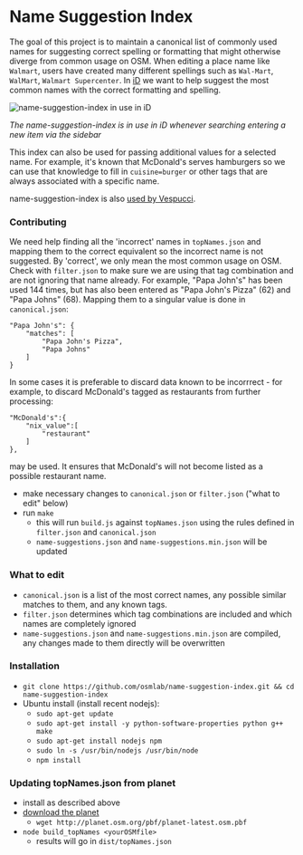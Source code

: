 # Name Suggestion Index

The goal of this project is to maintain a canonical list of commonly used names
for suggesting correct spelling or formatting that might otherwise diverge from
common usage on OSM. When editing a place name like `Walmart`, users have created
many different spellings such as `Wal-Mart`, `WalMart`, `Walmart Supercenter`.
In [iD](https://github.com/openstreetmap/iD) we want to help suggest the most common names
with the correct formatting and spelling.

![name-suggestion-index in use in iD](http://i.imgur.com/9p1E6S4.gif)

*The name-suggestion-index is in use in iD whenever searching entering a new item via the sidebar*

This index can also be used for passing additional values for a selected name.
For example, it's known that McDonald's serves hamburgers so we can use that knowledge to
fill in `cuisine=burger` or other tags that are always associated with a specific name.

name-suggestion-index is also [used by Vespucci](http://vespucci.io/tutorials/name_suggestions/).

### Contributing
We need help finding all the 'incorrect' names in `topNames.json` and mapping them to the
correct equivalent so the incorrect name is not suggested. By 'correct', we only mean
the most common usage on OSM. Check with `filter.json` to make sure we are using that
tag combination and are not ignoring that name already. For example, "Papa John's" has
been used 144 times, but has also been entered as "Papa John's Pizza" (62) and
"Papa Johns" (68). Mapping them to a singular value is done in `canonical.json`:

    "Papa John's": {
        "matches": [
            "Papa John's Pizza",
            "Papa Johns"
        ]
    }

In some cases it is preferable to discard data known to be incorrrect - for
example, to discard McDonald's tagged as restaurants from further processing:

    "McDonald's":{
        "nix_value":[
            "restaurant"
        ]
    },

may be used. It ensures that McDonald's will not become listed as a possible restaurant name.

- make necessary changes to `canonical.json` or `filter.json` ("what to edit" below)
- run `make`
    - this will run `build.js` against `topNames.json` using the rules defined in `filter.json`
    and `canonical.json`
    - `name-suggestions.json` and `name-suggestions.min.json` will be updated

### What to edit
- `canonical.json` is a list of the most correct names, any possible similar matches
to them, and any known tags.
- `filter.json` determines which tag combinations are included and which names are
completely ignored
- `name-suggestions.json` and `name-suggestions.min.json` are compiled, any changes made to them
directly will be overwritten

### Installation
- `git clone https://github.com/osmlab/name-suggestion-index.git && cd name-suggestion-index`
- Ubuntu install (install recent nodejs):
    - `sudo apt-get update`
    - `sudo apt-get install -y python-software-properties python g++ make`
    - `sudo apt-get install nodejs npm`
    - `sudo ln -s /usr/bin/nodejs /usr/bin/node`
    - `npm install`

### Updating topNames.json from planet
- install as described above
- [download the planet](http://planet.osm.org/pbf/)
    - `wget http://planet.osm.org/pbf/planet-latest.osm.pbf`
- `node build_topNames <yourOSMfile>`
    - results will go in `dist/topNames.json`
